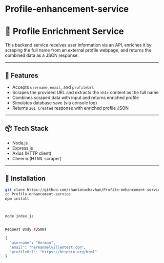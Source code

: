 # Profile-enhancement-service

# 🧠 Profile Enrichment Service

This backend service receives user information via an API, enriches it by scraping the full name from an external profile webpage, and returns the combined data as a JSON response.

---

## 🚀 Features

- Accepts `username`, `email`, and `profileUrl`
- Scrapes the provided URL and extracts the `<h1>` content as the full name
- Combines scraped data with input and returns enriched profile
- Simulates database save (via console log)
- Returns `201 Created` response with enriched profile JSON

---

## 📦 Tech Stack

- Node.js
- Express.js
- Axios (HTTP client)
- Cheerio (HTML scraper)

---

## 🔧 Installation

```bash
git clone https://github.com/shantanuchavhan/Profile-enhancement-service.git
cd Profile-enhancement-service
npm install



node index.js


Request Body (JSON)

{
  "username": "Herman",
  "email": "hermanmelville@test.com",
  "profileUrl": "https://httpbin.org/html"
}
